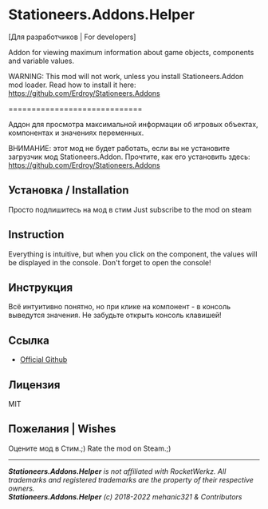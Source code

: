 # Stationeers.Addons.Helper

[Для разработчиков | For developers]

Addon for viewing maximum information about game objects, components and variable values.

WARNING: This mod will not work, unless you install Stationeers.Addon mod loader. Read how to install it here: https://github.com/Erdroy/Stationeers.Addons

=============================

Аддон для просмотра максимальной информации об игровых объектах, компонентах и значениях переменных.

ВНИМАНИЕ: этот мод не будет работать, если вы не установите загрузчик мод Stationeers.Addon. Прочтите, как его установить здесь: https://github.com/Erdroy/Stationeers.Addons

## Установка / Installation
Просто подпишитесь на мод в стим
Just subscribe to the mod on steam

## Instruction
Everything is intuitive, but when you click on the component, the values will be displayed in the console.
Don't forget to open the console!

## Инструкция
Всё интуитивно понятно, но при клике на компонент - в консоль выведутся значения. 
Не забудьте открыть консоль клавишей!

## Ссылка
* [Official Github](https://github.com/mehanic321/Stationeers.Addons.Helper)

## Лицензия
MIT

## Пожелания | Wishes
Оцените мод в Стим.;)
Rate the mod on Steam.;)
___
***Stationeers.Addons.Helper** is not affiliated with RocketWerkz. All trademarks and registered trademarks are the property of their respective owners.*<br>
***Stationeers.Addons.Helper** (c) 2018-2022 mehanic321 & Contributors*

